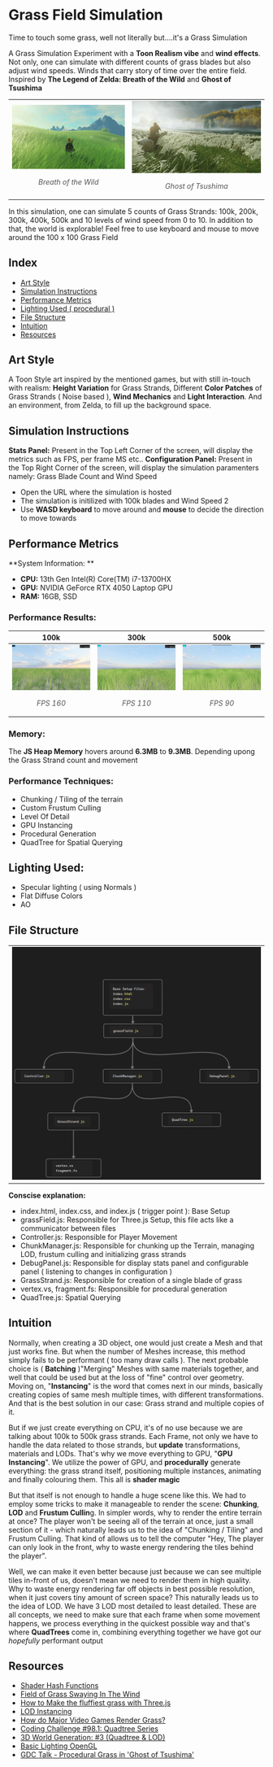 # Grass Field Simulation

Time to touch some grass, well not literally but....it's a Grass Simulation

A Grass Simulation Experiment with a **Toon Realism vibe** and **wind effects**. Not only, one can simulate with different counts of grass blades but also adjust wind speeds. Winds that carry story of time over the entire field. Inspired by **The Legend of Zelda: Breath of the Wild** and **Ghost of Tsushima**

<div align="center">
<table>
  <tbody>
    <tr>
      <td >
        <img src="images/zelda.jpg" width="100%">
        <p style="text-align: center; font-style: italic; font-size: 14px; color: #555;">
          Breath of the Wild
        </p>
      </td>
      <td>
        <img src="images/tsushima.jpg" width="100%">
        <p style="text-align: center; font-style: italic; font-size: 14px; color: #555;">
          Ghost of Tsushima
        </p>
      </td>
    </tr>
  </tbody>
</table>
</div>

In this simulation, one can simulate 5 counts of Grass Strands: 100k, 200k, 300k, 400k, 500k and 10 levels of wind speed from 0 to 10. In addition to that, the world is explorable! Feel free to use keyboard and mouse to move around the 100 x 100 Grass Field

## Index
- [Art Style](#Art-Style)
- [Simulation Instructions](#Simulation-Instructions)
- [Performance Metrics](#Performance-Metrics)
- [Lighting Used ( procedural )](#Lighting-Used)
- [File Structure](#File-Structure)
- [Intuition](#Intuition)
- [Resources](#Resources)

## Art Style

A Toon Style art inspired by the mentioned games, but with still in-touch with realism: **Height Variation** for Grass Strands, Different **Color Patches** of Grass Strands ( Noise based ), **Wind Mechanics** and **Light Interaction**. And an environment, from Zelda, to fill up the background space.

## Simulation Instructions

**Stats Panel:** Present in the Top Left Corner of the screen, will display the metrics such as FPS, per frame MS etc..
**Configuration Panel:** Present in the Top Right Corner of the screen, will display the simulation paramenters namely: Grass Blade Count and Wind Speed

- Open the URL where the simulation is hosted
- The simulation is initilized with 100k blades and Wind Speed 2
- Use **WASD keyboard** to move around and **mouse** to decide the direction to move towards

## Performance Metrics

**System Information: **
- **CPU:** 13th Gen Intel(R) Core(TM) i7-13700HX
- **GPU:** NVIDIA GeForce RTX 4050 Laptop GPU
- **RAM:** 16GB, SSD

### Performance Results:
<div align="center">
<table>
  <thead>
    <tr>
      <th>100k</th>
      <th>300k</th>
      <th>500k</th>
    </tr>
  </thead>
  <tbody>
    <tr>
      <td>  
        <img src="https://raw.githubusercontent.com/irrevocablesake/Grass-Field-Simulation/master/images/100k.png" width="100%">
        <p style="text-align: center; font-style: italic; font-size: 14px; color: #555;">
          FPS 160
        </p>
      </td>
      <td>
        <img src="https://raw.githubusercontent.com/irrevocablesake/Grass-Field-Simulation/master/images/300k.png" width="100%">
        <p style="text-align: center; font-style: italic; font-size: 14px; color: #555;">
          FPS 110
        </p>
      </td>
      <td>
        <img src="https://raw.githubusercontent.com/irrevocablesake/Grass-Field-Simulation/master/images/500k.png" width="100%">
        <p style="text-align: center; font-style: italic; font-size: 14px; color: #555;">
          FPS 90
        </p>
      </td>
    </tr>
  </tbody>
</table>
</div>

### Memory:
The **JS Heap Memory** hovers around **6.3MB** to **9.3MB**. Depending upong the Grass Strand count and movement

### Performance Techniques:

- Chunking / Tiling of the terrain
- Custom Frustum Culling
- Level Of Detail
- GPU Instancing
- Procedural Generation
- QuadTree for Spatial Querying

## Lighting Used:
- Specular lighting ( using Normals )
- Flat Diffuse Colors
- AO

## File Structure

<div align="center">
<table>
  <tbody>
    <tr>
      <td>  
        <img src="https://raw.githubusercontent.com/irrevocablesake/Grass-Field-Simulation/master/images/fileStructure.png" width="100%">
      </td>
    </tr>
  </tbody>
</table>
</div>

**Conscise explanation:**
- index.html, index.css, and index.js ( trigger point ): Base Setup
- grassField.js: Responsible for Three.js Setup, this file acts like a communicator between files
- Controller.js: Responsible for Player Movement
- ChunkManager.js: Responsible for chunking up the Terrain, managing LOD, frustum culling and initializing grass strands
- DebugPanel.js: Responsible for display stats panel and configurable panel ( listening to changes in configuration )
- GrassStrand.js: Responsible for creation of a single blade of grass
- vertex.vs, fragment.fs: Responsible for procedural generation
- QuadTree.js: Spatial Querying


## Intuition
Normally, when creating a 3D object, one would just create a Mesh and that just works fine. But when the number of Meshes increase, this method simply fails to be performant ( too many draw calls ). The next probable choice is ( **Batching** )"Merging" Meshes with same materials together, and well that could be used but at the loss of "fine" control over geometry. Moving on, "**Instancing**" is the word that comes next in our minds, basically creating copies of same mesh multiple times, with different transformations. And that is the best solution in our case: Grass strand and multiple copies of it. 

But if we just create everything on CPU, it's of no use because we are talking about 100k to 500k grass strands. Each Frame, not only we have to handle the data related to those strands, but **update** transformations, materials and LODs. That's why we move everything to GPU, "**GPU Instancing**". We utilize the power of GPU, and **procedurally** generate everything: the grass strand itself, positioning multiple instances, animating and finally colouring them. This all is **shader magic**

But that itself is not enough to handle a huge scene like this. We had to employ some tricks to make it manageable to render the scene: **Chunking**, **LOD** and **Frustum Cullin**g. In simpler words, why to render the entire terrain at once? The player won't be seeing all of the terrain at once, just a small section of it - which naturally leads us to the idea of "Chunking / Tiling" and Frustum Culling. That kind of allows us to tell the computer "Hey, The player can only look in the front, why to waste energy rendering the tiles behind the player". 

Well, we can make it even better because just because we can see multiple tiles in-front of us, doesn't mean we need to render them in high quality. Why to waste energy rendering far off objects in best possible resolution, when it just covers tiny amount of screen space? This naturally leads us to the idea of LOD. We have 3 LOD most detailed to least detailed. These are all concepts, we need to make sure that each frame when some movement happens, we process everything in the quickest possible way and that's where **QuadTrees** come in, combining everything together we have got our *hopefully* performant output

## Resources
- [ Shader Hash Functions ](https://github.com/Angelo1211/2021-Shaders/blob/master/hashes.glsl)
- [ Field of Grass Swaying In The Wind ]( https://discourse.threejs.org/t/field-of-grass-swaying-in-the-wind/13965 )
- [ How to Make the fluffiest grass with Three.js ]( https://tympanus.net/codrops/2025/02/04/how-to-make-the-fluffiest-grass-with-three-js/ )
- [ LOD Instancing ]( https://discourse.threejs.org/t/lod-instancing/20524 )
- [How do Major Video Games Render Grass?](https://www.youtube.com/watch?v=bp7REZBV4P4&t=120s)
- [Coding Challenge #98.1: Quadtree Series](https://www.youtube.com/watch?v=OJxEcs0w_kE&t=1552s)
- [3D World Generation: #3 (Quadtree & LOD)](https://www.youtube.com/watch?v=YO_A5w_fxRQ&t=303s)
- [ Basic Lighting OpenGL ](https://learnopengl.com/Lighting/Basic-Lighting)
- [ GDC Talk - Procedural Grass in 'Ghost of Tsushima' ](https://www.youtube.com/watch?v=Ibe1JBF5i5Y&t=307s)

